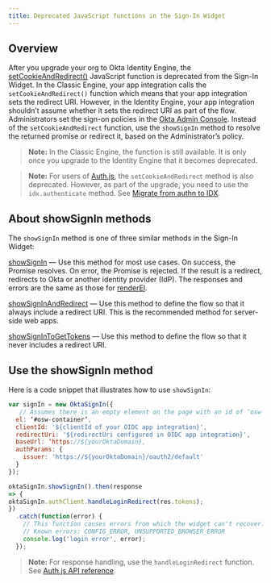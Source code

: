 ```yaml
---
title: Deprecated JavaScript functions in the Sign-In Widget
---
```


<ApiLifecycle access="ie" />

## Overview

After you upgrade your org to Okta Identity Engine, the [setCookieAndRedirect()](https://github.com/okta/okta-signin-widget#renderel) JavaScript function is deprecated from the Sign-In Widget. In the Classic Engine, your app integration calls the `setCookieAndRedirect()` function which means that your app integration sets the redirect URI. However, in the Identity Engine, your app integration shouldn’t assume whether it sets the redirect URI as part of the flow. Administrators set the sign-on policies in the [Okta Admin Console](https://help.okta.com/okta_help.htm?type=oie&id=ext-set-default-app-redirect). Instead of the `setCookieAndRedirect` function, use the `showSignIn` method to resolve the returned promise or redirect it, based on the Administrator’s policy.

> **Note:** In the Classic Engine, the function is still available. It is only once you upgrade to the Identity Engine that it becomes deprecated.

> **Note:** For users of [Auth.js](https://github.com/okta/okta-auth-js), the `setCookieAndRedirect` method is also deprecated. However, as part of the upgrade, you need to use the `idx.authenticate` method. See [Migrate from authn to IDX](https://github.com/okta/okta-auth-js/blob/master/docs/migrate-from-authn-to-idx.md#new-methods).

## About showSignIn methods

The `showSignIn` method is one of three similar methods in the Sign-In Widget:

[showSignIn](https://github.com/okta/okta-signin-widget#showsignin) &mdash; Use this method for most use cases. On success, the Promise resolves. On error, the Promise is rejected. If the result is a redirect, redirects to Okta or another identity provider (IdP). The responses and errors are the same as those for [renderEl](https://github.com/okta/okta-signin-widget#renderel).

[showSignInAndRedirect](https://github.com/okta/okta-signin-widget#showsigninandredirect) &mdash; Use this method to define the flow so that it always include a redirect URI. This is the recommended method for server-side web apps.

[showSignInToGetTokens](https://github.com/okta/okta-signin-widget#showsignintogettokens) &mdash; Use this method to define the flow so that it never includes a redirect URI.

## Use the showSignIn method

Here is a code snippet that illustrates how to use `showSignIn`:

```javascript
var signIn = new OktaSignIn({
   // Assumes there is an empty element on the page with an id of ‘osw-container’
  el: ‘#osw-container’,
  clientId: '${clientId of your OIDC app integration}',
  redirectUri: '${redirectUri configured in OIDC app integration}',
  baseUrl: ‘https://${yourOktaDomain},
  authParams: {
    issuer: 'https://${yourOktaDomain}/oauth2/default'
  }
});

oktaSignIn.showSignIn().then(response
=> {
oktaSignIn.authClient.handleLoginRedirect(res.tokens);
})
  .catch(function(error) {
    // This function causes errors from which the widget can't recover.
    // Known errors: CONFIG_ERROR, UNSUPPORTED_BROWSER_ERROR
    console.log('login error', error);
  });
```
> **Note:** For response handling, use the `handleLoginRedirect` function. See [Auth.js API reference](https://github.com/okta/okta-auth-js#handleloginredirecttokens-originaluri).
